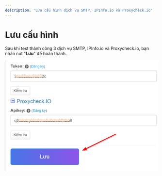 ```yaml
---
description: 'Lưu cấu hình dịch vụ SMTP, IPInfo.io và Proxycheck.io'
---
```


# Lưu cấu hình

Sau khi test thành công 3 dịch vụ SMTP, IPInfo.io và Proxycheck.io, bạn nhấn nút "**Lưu**" để hoàn thành.

![](../../.gitbook/assets/luu_cau_hinh.png)

